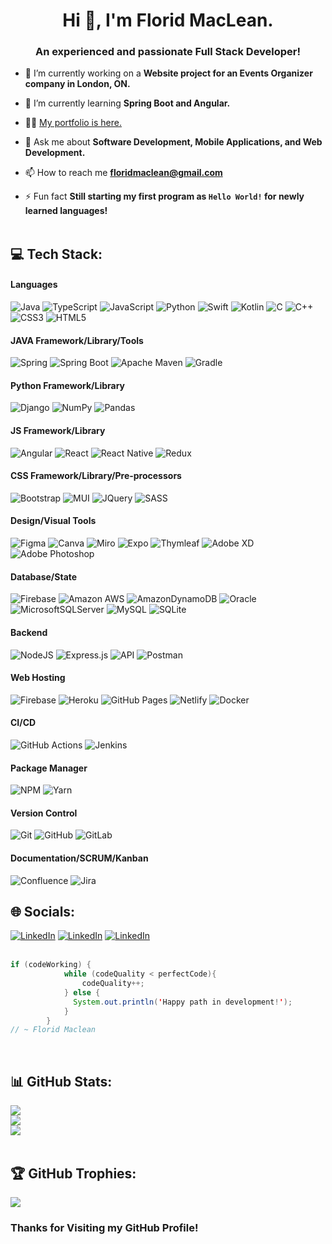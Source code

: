 <h1 align="center">Hi 👋, I'm Florid MacLean.</h1>
<h3 align="center">An experienced and passionate Full Stack Developer!</h3>

- 🔭 I’m currently working on a **Website project for an Events Organizer company in London, ON.**

- 🌱 I’m currently learning **Spring Boot and Angular.**

- 👨‍💻 [My portfolio is here.](https://floridmaclean.github.io/portfolio.io/)

- 💬 Ask me about **Software Development, Mobile Applications, and Web Development.**

- 📫 How to reach me **floridmaclean@gmail.com**

- ⚡ Fun fact **Still starting my first program as `Hello World!` for newly learned languages!**<br/><br/>

## 💻 Tech Stack:
#### Languages
![Java](https://img.shields.io/badge/-Java-000?style=for-the-badge&logo=openjdk)
![TypeScript](https://img.shields.io/badge/-TypeScript-000?style=for-the-badge&logo=typescript)
![JavaScript](https://img.shields.io/badge/-JavaScript-000?style=for-the-badge&logo=javascript)
![Python](https://img.shields.io/badge/-Python-000?style=for-the-badge&logo=python)
![Swift](https://img.shields.io/badge/-Swift-000?style=for-the-badge&logo=swift)
![Kotlin](https://img.shields.io/badge/-Kotlin-000?style=for-the-badge&logo=kotlin)
![C](https://img.shields.io/badge/c-000?style=for-the-badge&logo=c&logoColor=white)
![C++](https://img.shields.io/badge/-C++-000?style=for-the-badge&logo=cplusplus)
![CSS3](https://img.shields.io/badge/-CSS3-000?style=for-the-badge&logo=css3)
![HTML5](https://img.shields.io/badge/-HTML5-000?style=for-the-badge&logo=html5)

#### JAVA Framework/Library/Tools
![Spring](https://img.shields.io/badge/-Spring-000?style=for-the-badge&logo=spring)
![Spring Boot](https://img.shields.io/badge/-SpringBoot-000?style=for-the-badge&logo=springboot)
![Apache Maven](https://img.shields.io/badge/Apache%20Maven-000?style=for-the-badge&logo=Apache%20Maven)
![Gradle](https://img.shields.io/badge/Gradle-000?style=for-the-badge&logo=Gradle)

#### Python Framework/Library
![Django](https://img.shields.io/badge/-Django-000?style=for-the-badge&logo=django)
![NumPy](https://img.shields.io/badge/numpy-000?style=for-the-badge&logo=numpy)
![Pandas](https://img.shields.io/badge/pandas-000?style=for-the-badge&logo=pandas)

#### JS Framework/Library
![Angular](https://img.shields.io/badge/-AngularJS-000?style=for-the-badge&logo=angular)
![React](https://img.shields.io/badge/-ReactJS-000?style=for-the-badge&logo=react)
![React Native](https://img.shields.io/badge/-React_Native-000?style=for-the-badge&logo=react)
![Redux](https://img.shields.io/badge/-Redux-000?style=for-the-badge&logo=redux)

#### CSS Framework/Library/Pre-processors
![Bootstrap](https://img.shields.io/badge/-Bootstrap-000?style=for-the-badge&logo=bootstrap)
![MUI](https://img.shields.io/badge/-MUI-000?style=for-the-badge&logo=mui)
![JQuery](https://img.shields.io/badge/-JQuery-000?style=for-the-badge&logo=jquery)
![SASS](https://img.shields.io/badge/-SASS-000?style=for-the-badge&logo=sass)

#### Design/Visual Tools
![Figma](https://img.shields.io/badge/-Figma-000?style=for-the-badge&logo=figma)
![Canva](https://img.shields.io/badge/-Canva-000?style=for-the-badge&logo=canva)
![Miro](https://img.shields.io/badge/-Miro-000?style=for-the-badge&logo=miro)
![Expo](https://img.shields.io/badge/-Expo-000?style=for-the-badge&logo=expo)
![Thymleaf](https://img.shields.io/badge/-Thymeleaf-000?style=for-the-badge&logo=thymeleaf)
![Adobe XD](https://img.shields.io/badge/-Adobe%20XD-000?style=for-the-badge&logo=Adobe%20XD&logoColor=white)
![Adobe Photoshop](https://img.shields.io/badge/adobephotoshop-000?style=for-the-badge&logo=adobephotoshop)

#### Database/State
![Firebase](https://img.shields.io/badge/-Firebase-000?style=for-the-badge&logo=firebase)
![Amazon AWS](https://img.shields.io/badge/-AMAZON_AWS-000?style=for-the-badge&logo=amazon-aws)
![AmazonDynamoDB](https://img.shields.io/badge/Amazon%20DynamoDB-000?style=for-the-badge&logo=Amazon%20DynamoDB)
![Oracle](https://img.shields.io/badge/-Oracle-000?style=for-the-badge&logo=oracle)
![MicrosoftSQLServer](https://img.shields.io/badge/Microsoft%20SQL%20Sever-000?style=for-the-badge&logo=microsoft%20sql%20server)
![MySQL](https://img.shields.io/badge/mysql-000?style=for-the-badge&logo=mysql)
![SQLite](https://img.shields.io/badge/sqlite-000?style=for-the-badge&logo=sqlite)

#### Backend
![NodeJS](https://img.shields.io/badge/-NodeJS-000?style=for-the-badge&logo=node.js&logoColor=pink)
![Express.js](https://img.shields.io/badge/-ExpressJS-000?style=for-the-badge&logo=express)
![API](https://img.shields.io/badge/-API-000?style=for-the-badge&logo=fastapi)
![Postman](https://img.shields.io/badge/Postman-000?style=for-the-badge&logo=postman)

#### Web Hosting
![Firebase](https://img.shields.io/badge/-Firebase-000?style=for-the-badge&logo=firebase)
![Heroku](https://img.shields.io/badge/-Heroku-000?style=for-the-badge&logo=heroku)
![GitHub Pages](https://img.shields.io/badge/-GitHub%20Pages-000?style=for-the-badge&logo=github)
![Netlify](https://img.shields.io/badge/-Netlify-000?style=for-the-badge&logo=netlify)
![Docker](https://img.shields.io/badge/docker-000?style=for-the-badge&logo=docker)

#### CI/CD
![GitHub Actions](https://img.shields.io/badge/-github%20actions-000?style=for-the-badge&logo=githubactions)
![Jenkins](https://img.shields.io/badge/-jenkins-000?style=for-the-badge&logo=jenkins)

#### Package Manager
![NPM](https://img.shields.io/badge/-NPM-000?style=for-the-badge&logo=npm)
![Yarn](https://img.shields.io/badge/-yarn-000?style=for-the-badge&logo=yarn)

#### Version Control
![Git](https://img.shields.io/badge/-Git-000?style=for-the-badge&logo=git)
![GitHub](https://img.shields.io/badge/-GitHub-000?style=for-the-badge&logo=github)
![GitLab](https://img.shields.io/badge/-GitLab-000?style=for-the-badge&logo=gitlab)

#### Documentation/SCRUM/Kanban
![Confluence](https://img.shields.io/badge/confluence-000?style=for-the-badge&logo=confluence)
![Jira](https://img.shields.io/badge/jira-000?style=for-the-badge&logo=jira)

## 🌐 Socials:
[![LinkedIn](https://img.shields.io/badge/LinkedIn-000?style=for-the-badge&logo=linkedin)](https://linkedin.com/in/florid-maclean/)   [![LinkedIn](https://img.shields.io/badge/website-000000?style=for-the-badge&logo=About.me)](https://floridmaclean.github.io/portfolio.io/)   [![LinkedIn](https://img.shields.io/badge/linktree-000?style=for-the-badge&logo=linktree)](https://linktr.ee/florid_maclean)<br/><br/>

``` java
if (codeWorking) {
            while (codeQuality < perfectCode){
                codeQuality++;
            } else {
              System.out.println('Happy path in development!');
            }
        }
// ~ Florid Maclean
```
<br/>

## 📊 GitHub Stats:
![](https://github-readme-stats.vercel.app/api?username=FloridMaclean&theme=radical&hide_border=false&include_all_commits=false&count_private=false)<br/>
![](https://github-readme-streak-stats.herokuapp.com/?user=FloridMaclean&theme=radical&hide_border=false)<br/>
![](https://github-readme-stats.vercel.app/api/top-langs/?username=FloridMaclean&theme=radical&hide_border=false&include_all_commits=false&count_private=false&layout=compact)</br></br>

## 🏆 GitHub Trophies:
![](https://github-profile-trophy.vercel.app/?username=FloridMaclean&theme=flat&no-frame=false&no-bg=true&margin-w=4)

### Thanks for Visiting my GitHub Profile!

<!-- Proudly created with GPRM ( https://gprm.itsvg.in ) -->
